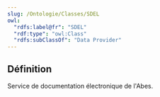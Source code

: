 ```yaml
---
slug: /Ontologie/Classes/SDEL
owl:
  "rdfs:label@fr": "SDEL"
  "rdf:type": "owl:Class"
  "rdfs:subClassOf": "Data Provider"
---
```


<OntologyTable frontMatter={frontMatter}/>

## Définition

Service de documentation électronique de l'Abes.
